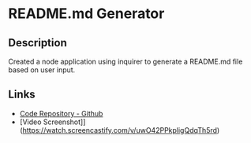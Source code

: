 # README.md Generator

## Description
Created a node application using inquirer to generate a README.md file based on user input. 

## Links

* [Code Repository - Github](https://github.com/davisj33ry/readme-generator)
* [Video Screenshot]](https://watch.screencastify.com/v/uwO42PPkpligQdqTh5rd)
